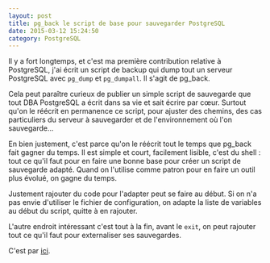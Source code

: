```yaml
---
layout: post
title: pg_back le script de base pour sauvegarder PostgreSQL
date: 2015-03-12 15:24:50
category: PostgreSQL
---
```


Il y a fort longtemps, et c'est ma première contribution relative à
PostgreSQL, j'ai écrit un script de backup qui dump tout un serveur
PostgreSQL avec `pg_dump` et `pg_dumpall`. Il s'agit de pg_back.

Cela peut paraître curieux de publier un simple script de sauvegarde
que tout DBA PostgreSQL a écrit dans sa vie et sait écrire par
cœur. Surtout qu'on le réécrit en permanence ce script, pour ajuster
des chemins, des cas particuliers du serveur à sauvegarder et de
l'environnement où l'on sauvegarde...

En bien justement, c'est parce qu'on le réécrit tout le temps que
pg_back fait gagner du temps. Il est simple et court, facilement
lisible, c'est du shell : tout ce qu'il faut pour en faire une bonne
base pour créer un script de sauvegarde adapté. Quand on l'utilise
comme patron pour en faire un outil plus évolué, on gagne du temps.

Justement rajouter du code pour l'adapter peut se faire au début. Si
on n'a pas envie d'utiliser le fichier de configuration, on adapte la
liste de variables au début du script, quitte à en rajouter.

L'autre endroit intéressant c'est tout à la fin, avant le `exit`, on
peut rajouter tout ce qu'il faut pour externaliser ses sauvegardes.

C'est par [ici](https://github.com/orgrim/pg_back).

